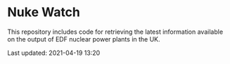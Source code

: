 # Nuke Watch

This repository includes code for retrieving the latest information available on the output of EDF nuclear power plants in the UK.

Last updated: 2021-04-19 13:20